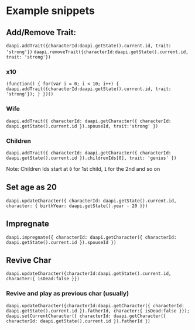 # Example snippets

## Add/Remove Trait:
`daapi.addTrait({characterId:daapi.getState().current.id, trait: 'strong'})`
`daapi.removeTrait({characterId:daapi.getState().current.id, trait: 'strong'})`
### x10
`(function() { for(var i = 0; i < 10; i++) { daapi.addTrait({characterId:daapi.getState().current.id, trait: 'strong'}); } })()`
### Wife
`daapi.addTrait({ characterId: daapi.getCharacter({ characterId: daapi.getState().current.id }).spouseId, trait:'strong' })`
### Children
`daapi.addTrait({ characterId: daapi.getCharacter({ characterId: daapi.getState().current.id }).childrenIds[0], trait: 'genius' })`

Note: Children Ids start at `0` for 1st child, `1` for the 2nd and so on

## Set age as 20
`daapi.updateCharacter({ characterId: daapi.getState().current.id, character: { birthYear: daapi.getState().year - 20 }})`

## Impregnate
`daapi.impregnate({ characterId: daapi.getCharacter({ characterId: daapi.getState().current.id }).spouseId })`


## Revive Char
`daapi.updateCharacter({characterId:daapi.getState().current.id, character:{ isDead:false }})`
### Revive and play as previous char (usually)
`daapi.updateCharacter({characterId:daapi.getCharacter({ characterId: daapi.getState().current.id }).fatherId, character:{ isDead:false }}); daapi.setCurrentCharacter({ characterId: daapi.getCharacter({ characterId: daapi.getState().current.id }).fatherId })`
